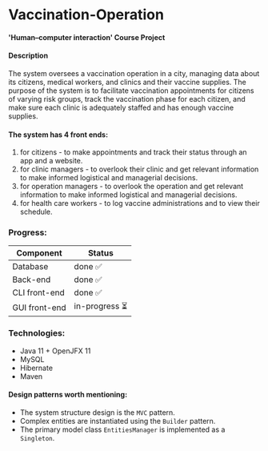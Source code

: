 # Vaccination-Operation
#### 'Human–computer interaction' Course Project

#### Description
The system oversees a vaccination operation in a city, managing data about its citizens, medical workers, and clinics and their vaccine supplies.
The purpose of the system is to facilitate vaccination appointments for citizens of varying risk groups, track the vaccination phase for each citizen, and make sure each clinic is adequately staffed and has enough vaccine supplies.

#### The system has 4 front ends:
1) for citizens - to make appointments and track their status through an app and a website.
2) for clinic managers - to overlook their clinic and get relevant information to make informed logistical and managerial decisions.
3) for operation managers - to overlook the operation and get relevant information to make informed logistical and managerial decisions.
4) for health care workers - to log vaccine administrations and to view their schedule.


### Progress:
| Component     	 | Status        	 |
|-----------------|-----------------|
| Database      	 | done ✅        	 |
| Back-end      	 | done ✅        	 |
| CLI front-end 	 | done ✅        	 |
| GUI front-end 	 | in-progress ⏳ 	 |

### Technologies:
- Java 11 + OpenJFX 11
- MySQL
- Hibernate
- Maven

#### Design patterns worth mentioning:
- The system structure design is the `MVC` pattern.
- Complex entities are instantiated using the `Builder` pattern.
- The primary model class `EntitiesManager` is implemented as a `Singleton`.
